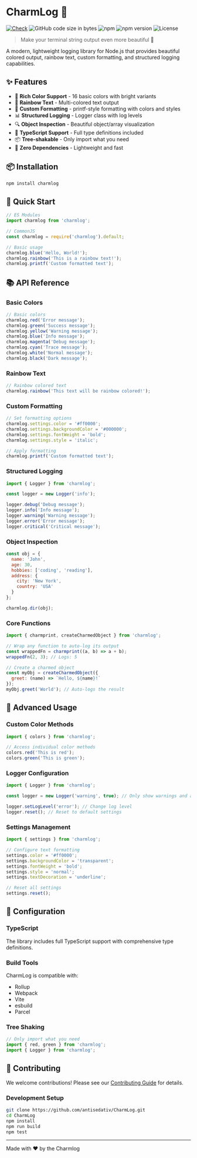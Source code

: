 # CharmLog 🎨

[![Check](https://github.com/antisedativ/CharmLog/actions/workflows/check.yml/badge.svg?branch=master)](https://github.com/antisedativ/CharmLog/actions/workflows/check.yml)
![GitHub code size in bytes](https://img.shields.io/github/languages/code-size/antisedativ/CharmLog)
![npm](https://img.shields.io/npm/dt/charmlog)
![npm version](https://img.shields.io/npm/v/charmlog)
![License](https://img.shields.io/npm/l/charmlog)

> Make your terminal string output even more beautiful 💖

A modern, lightweight logging library for Node.js that provides beautiful colored output, rainbow text, custom formatting, and structured logging capabilities.

## ✨ Features

- 🎨 **Rich Color Support** - 16 basic colors with bright variants
- 🌈 **Rainbow Text** - Multi-colored text output
- 📝 **Custom Formatting** - printf-style formatting with colors and styles
- 📊 **Structured Logging** - Logger class with log levels
- 🔍 **Object Inspection** - Beautiful object/array visualization
- 🎯 **TypeScript Support** - Full type definitions included
- 📦 **Tree-shakable** - Only import what you need
- 🚀 **Zero Dependencies** - Lightweight and fast

## 📦 Installation

```bash
npm install charmlog
```

## 🚀 Quick Start

```javascript
// ES Modules
import charmlog from 'charmlog';

// CommonJS
const charmlog = require('charmlog').default;

// Basic usage
charmlog.blue('Hello, World!');
charmlog.rainbow('This is a rainbow text!');
charmlog.printf('Custom formatted text');
```

## 📚 API Reference

### Basic Colors

```javascript
// Basic colors
charmlog.red('Error message');
charmlog.green('Success message');
charmlog.yellow('Warning message');
charmlog.blue('Info message');
charmlog.magenta('Debug message');
charmlog.cyan('Trace message');
charmlog.white('Normal message');
charmlog.black('Dark message');
```

### Rainbow Text

```javascript
// Rainbow colored text
charmlog.rainbow('This text will be rainbow colored!');
```

### Custom Formatting

```javascript
// Set formatting options
charmlog.settings.color = '#ff0000';
charmlog.settings.backgroundColor = '#000000';
charmlog.settings.fontWeight = 'bold';
charmlog.settings.style = 'italic';

// Apply formatting
charmlog.printf('Custom formatted text');
```

### Structured Logging

```javascript
import { Logger } from 'charmlog';

const logger = new Logger('info');

logger.debug('Debug message');
logger.info('Info message');
logger.warning('Warning message');
logger.error('Error message');
logger.critical('Critical message');
```

### Object Inspection

```javascript
const obj = {
  name: 'John',
  age: 30,
  hobbies: ['coding', 'reading'],
  address: {
    city: 'New York',
    country: 'USA'
  }
};

charmlog.dir(obj);
```

### Core Functions

```javascript
import { charmprint, createCharmedObject } from 'charmlog';

// Wrap any function to auto-log its output
const wrappedFn = charmprint((a, b) => a + b);
wrappedFn(2, 3); // Logs: 5

// Create a charmed object
const myObj = createCharmedObject({
  greet: (name) => `Hello, ${name}!`
});
myObj.greet('World'); // Auto-logs the result
```

## 🎯 Advanced Usage

### Custom Color Methods

```javascript
import { colors } from 'charmlog';

// Access individual color methods
colors.red('This is red');
colors.green('This is green');
```

### Logger Configuration

```javascript
import { Logger } from 'charmlog';

const logger = new Logger('warning', true); // Only show warnings and above

logger.setLogLevel('error'); // Change log level
logger.reset(); // Reset to default settings
```

### Settings Management

```javascript
import { settings } from 'charmlog';

// Configure text formatting
settings.color = '#ff0000';
settings.backgroundColor = 'transparent';
settings.fontWeight = 'bold';
settings.style = 'normal';
settings.textDecoration = 'underline';

// Reset all settings
settings.reset();
```

## 🔧 Configuration

### TypeScript

The library includes full TypeScript support with comprehensive type definitions.

### Build Tools

CharmLog is compatible with:
- Rollup
- Webpack
- Vite
- esbuild
- Parcel

### Tree Shaking

```javascript
// Only import what you need
import { red, green } from 'charmlog';
import { Logger } from 'charmlog';
```

## 🤝 Contributing

We welcome contributions! Please see our [Contributing Guide](CONTRIBUTING.md) for details.

### Development Setup

```bash
git clone https://github.com/antisedativ/CharmLog.git
cd CharmLog
npm install
npm run build
npm test
```

---

Made with ❤️ by the Charmlog
